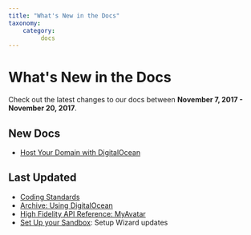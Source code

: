 ```yaml
---
title: "What's New in the Docs"
taxonomy:
    category:
         docs
---
```


# What's New in the Docs

Check out the latest changes to our docs between **November 7, 2017 - November 20, 2017**.

## New Docs
* [Host Your Domain with DigitalOcean](../create-and-explore/start-working-in-your-sandbox/digital-ocean)



## Last Updated
* [Coding Standards](../build-guide/coding-standards)
* [Archive: Using DigitalOcean](../create-and-explore/start-working-in-your-sandbox/digital-ocean/archive)
* [High Fidelity API Reference: MyAvatar](../api-reference/myavatar)
* [Set Up your Sandbox](../create-and-explore/start-working-in-your-sandbox/set-up-your-sandbox#configure-your-domain’s-security-settings): Setup Wizard updates 







